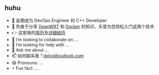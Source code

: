 ## huhu

- 🔭 妄图成为 DevOps Engineer 的 C++ Developer
- 🌱 热衷于分享 [OpenWRT](https://openwrt.org/) 和 [Docker](https://www.docker.com/) 的知识，乐意为您轻松入门这两个技术
- 👉 这是我的[简历](https://dxlcq.cn/src/jiao/profile/)及[详细经历](https://dxlcq.cn/src/jiao/cv/)
- 👯 I’m looking to collaborate on ...
- 🤔 I’m looking for help with ...
- 💬 Ask me about ...
- 📫 如何联系我？<a href="mailto:dxlcq@outlook.com">dxlcq@outlook.com</a>
- 😄 Pronouns: ...
- ⚡ Fun fact: ...
